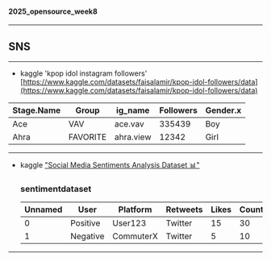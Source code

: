 #### 2025_opensource_week8
---
## SNS
---

- kaggle 'kpop idol instagram followers' [https://www.kaggle.com/datasets/faisalamir/kpop-idol-followers/data](https://www.kaggle.com/datasets/faisalamir/kpop-idol-followers/data)

| Stage.Name | Group | ig_name | Followers | Gender.x |
| ---------- | ----- | ------- | --------- | -------- |
| Ace | VAV | ace.vav | 335439 | Boy |
| Ahra | FAVORITE | ahra.view | 12342 | Girl |


---
- kaggle ["Social Media Sentiments Analysis Dataset 📊" ](https://www.kaggle.com/datasets/kashishparmar02/social-media-sentiments-analysis-dataset)

    ### sentimentdataset

    | Unnamed | User | Platform | Retweets | Likes | Country |
    | ------- | ---- | -------- | -------- | ----- | ------- |
    | 0 | Positive | User123  | Twitter | 15 | 30 | USA    |
    | 1 | Negative |CommuterX | Twitter |  5 | 10 | Canada |
    
---